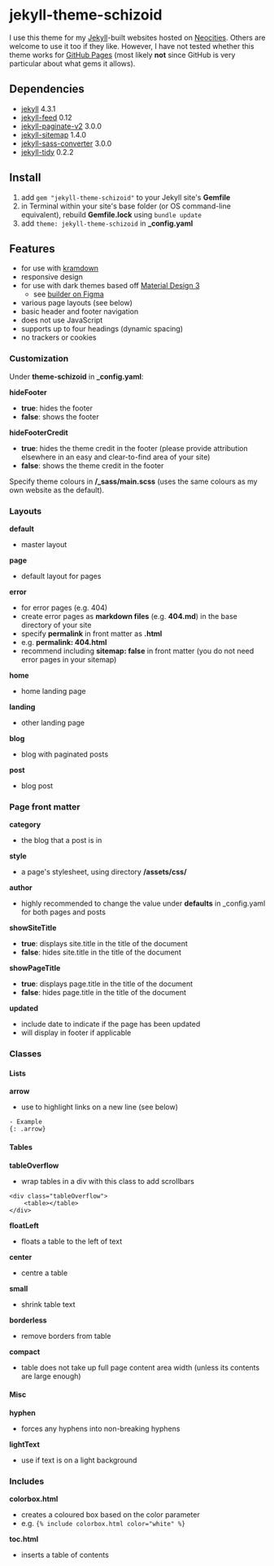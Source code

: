 # jekyll-theme-schizoid

I use this theme for my [Jekyll](https://neocities.org/)-built websites hosted on [Neocities](https://neocities.org/). Others are welcome to use it too if they like. However, I have not tested whether this theme works for [GitHub Pages](https://pages.github.com/) (most likely **not** since GitHub is very particular about what gems it allows).

## Dependencies
- [jekyll](https://github.com/jekyll/jekyll) 4.3.1
- [jekyll-feed](https://github.com/jekyll/jekyll-feed) 0.12
- [jekyll-paginate-v2](https://github.com/sverrirs/jekyll-paginate-v2) 3.0.0
- [jekyll-sitemap](https://github.com/jekyll/jekyll-sitemap) 1.4.0
- [jekyll-sass-converter](https://github.com/jekyll/jekyll-sass-converter) 3.0.0
- [jekyll-tidy](https://github.com/apsislabs/jekyll-tidy) 0.2.2

## Install
1. add ```gem "jekyll-theme-schizoid"``` to your Jekyll site's **Gemfile**
1. in Terminal within your site's base folder (or OS command-line equivalent), rebuild **Gemfile.lock** using ```bundle update```
1. add ```theme: jekyll-theme-schizoid``` in **_config.yaml**

## Features
- for use with [kramdown](https://github.com/gettalong/kramdown)
- responsive design
- for use with dark themes based off [Material Design 3](https://m3.material.io/)
    - see [builder on Figma](https://www.figma.com/community/plugin/1034969338659738588/Material-Theme-Builder)
- various page layouts (see below)
- basic header and footer navigation
- does not use JavaScript
- supports up to four headings (dynamic spacing)
- no trackers or cookies

### Customization
Under **theme-schizoid** in **_config.yaml**:

**hideFooter**
- **true**: hides the footer
- **false**: shows the footer

**hideFooterCredit**
- **true**: hides the theme credit in the footer (please provide attribution elsewhere in an easy and clear-to-find area of your site)
- **false**: shows the theme credit in the footer

Specify theme colours in **/_sass/main.scss** (uses the same colours as my own website as the default).

### Layouts
**default**
- master layout

**page**
- default layout for pages

**error**
- for error pages (e.g. 404)
- create error pages as **markdown files** (e.g. **404.md**) in the base directory of your site
- specify **permalink** in front matter as **.html**
- e.g. **permalink: 404.html**
- recommend including **sitemap: false** in front matter (you do not need error pages in your sitemap)

**home**
- home landing page

**landing**
- other landing page

**blog**
- blog with paginated posts

**post**
- blog post

### Page front matter
**category**
- the blog that a post is in

**style**
- a page's stylesheet, using directory **/assets/css/**

**author**
- highly recommended to change the value under **defaults** in _config.yaml for both pages and posts

**showSiteTitle**
- **true**: displays site.title in the title of the document
- **false**: hides site.title in the title of the document

**showPageTitle**
- **true**: displays page.title in the title of the document
- **false**: hides page.title in the title of the document

**updated**
- include date to indicate if the page has been updated
- will display in footer if applicable

### Classes
#### Lists
**arrow**
- use to highlight links on a new line (see below)

```
- Example
{: .arrow}
```

#### Tables
**tableOverflow**
- wrap tables in a div with this class to add scrollbars

```
<div class="tableOverflow">
    <table></table>
</div>
```

**floatLeft**
- floats a table to the left of text

**center**
- centre a table

**small**
- shrink table text

**borderless**
- remove borders from table

**compact**
- table does not take up full page content area width (unless its contents are large enough)

#### Misc
**hyphen**
- forces any hyphens into non-breaking hyphens

**lightText**
- use if text is on a light background

### Includes
**colorbox.html**
- creates a coloured box based on the color parameter
- e.g. ```{% include colorbox.html color="white" %}```

**toc.html**
- inserts a table of contents
